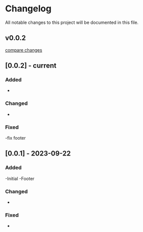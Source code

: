 # Changelog

All notable changes to this project will be documented in this file.

## v0.0.2

[compare changes](https://github.com/IBEC-BOX/nuxt3-ui-kit/compare/v0.0.3...v0.0.2)

## [0.0.2] - current
### Added
-
### Changed
- 
### Fixed
-fix footer

## [0.0.1] - 2023-09-22
### Added
-Initial
-Footer
### Changed
- 
### Fixed
-
